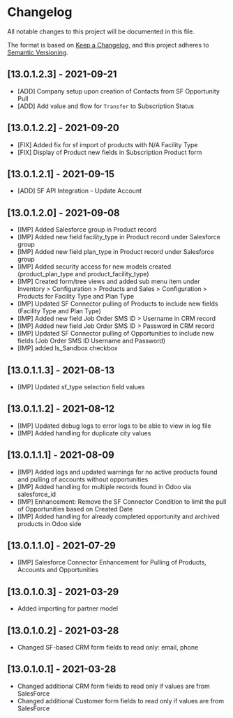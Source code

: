 # Changelog
All notable changes to this project will be documented in this file.

The format is based on [Keep a Changelog](https://keepachangelog.com/en/1.0.0/),
and this project adheres to [Semantic Versioning](https://semver.org/spec/v2.0.0.html).

## [13.0.1.2.3] - 2021-09-21
   - [ADD] Company setup upon creation of Contacts from SF Opportunity Pull
   - [ADD] Add value and flow for `Transfer` to Subscription Status

## [13.0.1.2.2] - 2021-09-20
   - [FIX] Added fix for sf import of products with N/A Facility Type
   - [FIX] Display of Product new fields in Subscription Product form

## [13.0.1.2.1] - 2021-09-15
   - [ADD] SF API Integration - Update Account

## [13.0.1.2.0] - 2021-09-08
   - [IMP] Added Salesforce group in Product record
   - [IMP] Added new field facility_type in Product record under Salesforce group
   - [IMP] Added new field plan_type in Product record under Salesforce group
   - [IMP] Added security access for new models created (product_plan_type and product_facility_type)
   - [IMP] Created form/tree views and added sub menu item under Inventory > Configuration > Products and Sales > Configuration > Products for Facility Type and Plan Type
   - [IMP] Updated SF Connector pulling of Products to include new fields (Facility Type and Plan Type)
   - [IMP] Added new field Job Order SMS ID > Username in CRM record
   - [IMP] Added new field Job Order SMS ID > Password in CRM record
   - [IMP] Updated SF Connector pulling of Opportunities to include new fields (Job Order SMS ID Username and Password)
   - [IMP] added Is_Sandbox checkbox

## [13.0.1.1.3] - 2021-08-13
   - [IMP] Updated sf_type selection field values

## [13.0.1.1.2] - 2021-08-12
   - [IMP] Updated debug logs to error logs to be able to view in log file
   - [IMP] Added handling for duplicate city values

## [13.0.1.1.1] - 2021-08-09
   - [IMP] Added logs and updated warnings for no active products found and pulling of accounts without opportunities
   - [IMP] Added handling for multiple records found in Odoo via salesforce_id
   - [IMP] Enhancement: Remove the SF Connector Condition to limit the pull of Opportunities based on Created Date
   - [IMP] Added handling for already completed opportunity and archived products in Odoo side

## [13.0.1.1.0] - 2021-07-29
   - [IMP] Salesforce Connector Enhancement for Pulling of Products, Accounts and Opportunities

## [13.0.1.0.3] - 2021-03-29
   - Added importing for partner model

## [13.0.1.0.2] - 2021-03-28
   - Changed SF-based CRM form fields to read only: email, phone 

## [13.0.1.0.1] - 2021-03-28
   - Changed additional CRM form fields to read only if values are from SalesForce
   - Changed additional Customer form fields to read only if values are from SalesForce

